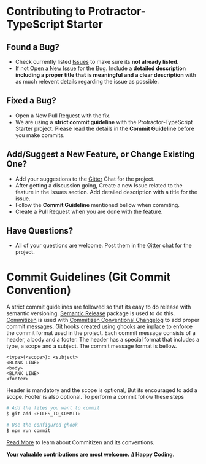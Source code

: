 # Contributing to Protractor-TypeScript Starter

## Found a Bug?

* Check currently listed [Issues](https://github.com/99xt/protractor-starter/issues) to make sure its **not already listed.**
* If not [Open a New Issue](https://github.com/99xt/protractor-starter/issues/new) for the Bug. Include a **detailed description including a proper title that is meaningful and a clear description** with
as much relevent details regarding the issue as possible.

## Fixed a Bug?

* Open a New Pull Request with the fix.
* We are using a **strict commit guideline** with the Protractor-TypeScript Starter project. Please read the details in the **Commit Guideline** before you make commits.

## Add/Suggest a New Feature, or Change Existing One?

* Add your suggestions to the [Gitter](https://gitter.im/protractor-starter/Lobby?utm_source=badge&utm_medium=badge&utm_campaign=pr-badge&utm_content=badge) Chat for the project.
* After getting a discussion going, Create a new Issue related to the feature in the Issues section. Add detailed description with a title for the issue.
* Follow the **Commit Guideline** mentioned bellow when commting.
* Create a Pull Request when you are done with the feature.

## Have Questions?

* All of your questions are welcome. Post them in the [Gitter](https://gitter.im/protractor-starter/Lobby?utm_source=badge&utm_medium=badge&utm_campaign=pr-badge&utm_content=badge) chat for the project.


# Commit Guidelines (Git Commit Convention)

A strict commit guidelines are followed so that its easy to do release with semantic versioning. [Semantic Release](https://github.com/semantic-release/semantic-release) package is used to do this. [Commitizen](https://www.npmjs.com/package/commitizen) is used with [Commitizen Conventional Changelog](https://www.npmjs.com/package/cz-conventional-changelog) to add proper commit messages. Git hooks  created using [ghooks](https://www.npmjs.com/package/ghooks) are inplace to enforce the commit format used in the project.
Each commit message consists of a header, a body and a footer. The header has a special format that includes a type, a scope and a subject. The commit message format is bellow.

```
<type>(<scope>): <subject>
<BLANK LINE>
<body>
<BLANK LINE>
<footer>
```

Header is mandatory and the scope is optional, But its encouraged to add a scope. Footer is also optional.
To perform a commit follow these steps

```sh
# Add the files you want to commit
$ git add <FILES_TO_COMMIT>

# Use the configured ghook
$ npm run commit
```

[Read More](http://commitizen.github.io/cz-cli/) to learn about Commitizen and its conventions.

**Your valuable contributions are most welcome. :) Happy Coding.**